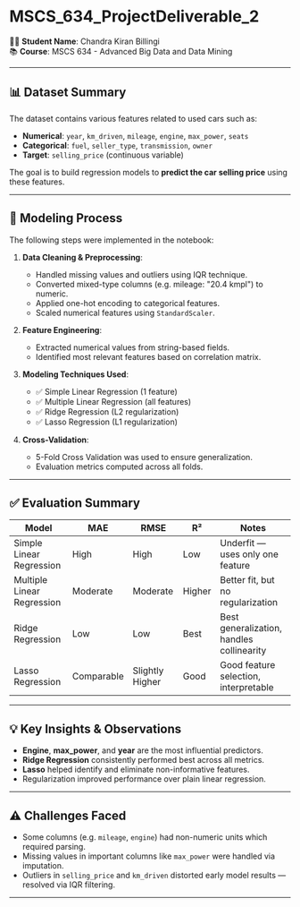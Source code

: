 # MSCS_634_ProjectDeliverable_2

👨‍💻 **Student Name**: Chandra Kiran Billingi  
📚 **Course**: MSCS 634 - Advanced Big Data and Data Mining  

---


## 📊 Dataset Summary

The dataset contains various features related to used cars such as:

- **Numerical**: `year`, `km_driven`, `mileage`, `engine`, `max_power`, `seats`
- **Categorical**: `fuel`, `seller_type`, `transmission`, `owner`
- **Target**: `selling_price` (continuous variable)

The goal is to build regression models to **predict the car selling price** using these features.

---

## 🔧 Modeling Process

The following steps were implemented in the notebook:

1. **Data Cleaning & Preprocessing**:
   - Handled missing values and outliers using IQR technique.
   - Converted mixed-type columns (e.g. mileage: "20.4 kmpl") to numeric.
   - Applied one-hot encoding to categorical features.
   - Scaled numerical features using `StandardScaler`.

2. **Feature Engineering**:
   - Extracted numerical values from string-based fields.
   - Identified most relevant features based on correlation matrix.

3. **Modeling Techniques Used**:
   - ✅ Simple Linear Regression (1 feature)
   - ✅ Multiple Linear Regression (all features)
   - ✅ Ridge Regression (L2 regularization)
   - ✅ Lasso Regression (L1 regularization)

4. **Cross-Validation**:
   - 5-Fold Cross Validation was used to ensure generalization.
   - Evaluation metrics computed across all folds.


---

## ✅ Evaluation Summary

| Model                   | MAE     | RMSE    | R²     | Notes                                   |
|------------------------|---------|---------|--------|-----------------------------------------|
| Simple Linear Regression | High    | High    | Low    | Underfit — uses only one feature        |
| Multiple Linear Regression | Moderate| Moderate| Higher | Better fit, but no regularization       |
| Ridge Regression         | Low     | Low     | Best   | Best generalization, handles collinearity |
| Lasso Regression         | Comparable | Slightly Higher | Good | Good feature selection, interpretable   |

---

## 💡 Key Insights & Observations

- **Engine**, **max_power**, and **year** are the most influential predictors.
- **Ridge Regression** consistently performed best across all metrics.
- **Lasso** helped identify and eliminate non-informative features.
- Regularization improved performance over plain linear regression.

---

## ⚠️ Challenges Faced

- Some columns (e.g. `mileage`, `engine`) had non-numeric units which required parsing.
- Missing values in important columns like `max_power` were handled via imputation.
- Outliers in `selling_price` and `km_driven` distorted early model results — resolved via IQR filtering.

---
